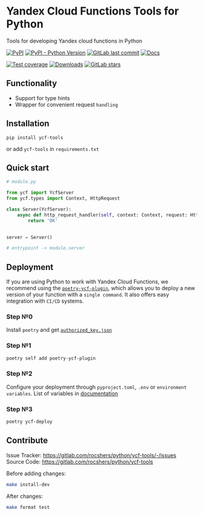 # Yandex Cloud Functions Tools for Python

Tools for developing Yandex cloud functions in Python

[![PyPI](https://img.shields.io/pypi/v/ycf-tools)](https://pypi.org/project/ycf-tools/)
[![PyPI - Python Version](https://img.shields.io/pypi/pyversions/ycf-tools)](https://pypi.org/project/ycf-tools/)
[![GitLab last commit](https://img.shields.io/gitlab/last-commit/rocshers/python/ycf-tools)](https://gitlab.com/rocshers/python/ycf-tools)
[![Docs](https://img.shields.io/badge/docs-exist-blue)](https://projects.rocshers.com/open-source/ycf-tools)

[![Test coverage](https://codecov.io/gitlab/rocshers:python/ycf-tools/graph/badge.svg)](https://codecov.io/gitlab/rocshers:python/ycf-tools)
[![Downloads](https://static.pepy.tech/badge/ycf-tools)](https://pepy.tech/project/ycf-tools)
[![GitLab stars](https://img.shields.io/gitlab/stars/rocshers/python/ycf-tools)](https://gitlab.com/rocshers/python/ycf-tools)

## Functionality

- Support for type hints
- Wrapper for convenient request `handling`

## Installation

`pip install ycf-tools`

or add `ycf-tools` in `requirements.txt`

## Quick start

```python
# module.py

from ycf import YcfServer
from ycf.types import Context, HttpRequest

class Server(YcfServer):
    async def http_request_handler(self, context: Context, request: HttpRequest):
        return 'OK'
    

server = Server()

# entrypoint -> module.server
```

## Deployment

If you are using Python to work with Yandex Cloud Functions, we recommend using the [`poetry-ycf-plugin`](https://pypi.org/project/poetry-ycf-plugin/), which allows you to deploy a new version of your function with a `single command`. It also offers easy integration with `CI/CD` systems.

### Step №0

Install `poetry` and get [`authorized_key.json`](https://yandex.cloud/docs/iam/concepts/authorization/key)

### Step №1

```bash
poetry self add poetry-ycf-plugin
```

### Step №2

Configure your deployment through `pyproject.toml`, `.env`  or `environment variables`. List of variables in [documentation](https://projects.rocshers.com/poetry-ycf-plugin/configure)

### Step №3

```bash
poetry ycf-deploy
```

## Contribute

Issue Tracker: <https://gitlab.com/rocshers/python/ycf-tools/-/issues>  
Source Code: <https://gitlab.com/rocshers/python/ycf-tools>

Before adding changes:

```bash
make install-dev
```

After changes:

```bash
make format test
```
